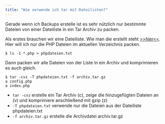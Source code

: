 ```yaml
---
title: "Wie verwende ich tar mit Dateilisten?"
---
```

Gerade wenn ich Backups erstelle ist es sehr nützlich nur bestimmte Dateien von einer Dateiliste in ein Tar Archiv zu packen.

Als erstes brauchen wir eine Dateiliste. Wie man die erstellt steht [>>hier<<](#wie-erstelle-ich-eine-dateiliste). Hier will ich nur die PHP Dateien im aktuellen Verzeichnis packen.

```shell
$ ls -1 *.php > phpdateien.txt
```

Dann packen wir alle Dateien von der Liste in ein Archiv und komprimieren es auch gleich.

```shell
$ tar -cvz -T phpdateien.txt -f archiv.tar.gz
a config.php
a index.php
```

- `tar -cvz` erstelle ein Tar Archiv (c), zeige die hinzugefügten Dateien an (v) und komprimiere anschließend mit gzip (z)
- `-T phpdateien.txt` verwende nur die Dateien aus der Dateiliste phpdateien.txt
- `-f archiv.tar.gz` erstelle die Archivdatei archiv.tar.gz
